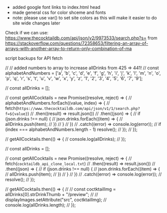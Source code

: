 - added google font links to index.html head
- made general css for color shceme and fonts
- note: please use var() to set site colors as this will make it easier to do site wide changes later


Check if we can use:
https://www.thecocktaildb.com/api/json/v2/9973533/search.php?s=
from
https://stackoverflow.com/questions/72358653/filtering-an-array-of-arrays-with-another-array-to-return-only-combination-of-ma




script backups for API fetch

// // added numbers to array to increase allDrinks from 425 => 441!
// const alphabetAndNumbers = ['a', 'b', 'c', 'd', 'e', 'f', 'g', 'h', 'i', 'j', 'k', 'l', 'm', 'n', 'o', 'p', 'q', 'r', 's', 't', 'u', 'v', 'w', 'x', 'y', 'z', '1', '2', '3', '4', '5', '6', '7', '9'];

// const allDrinks = [];

// const getAllCocktails = new Promise((resolve, reject) => {
//     alphabetAndNumbers.forEach((value, index) => {
//         fetch(`https://www.thecocktaildb.com/api/json/v1/1/search.php?f=${value}`)
//         .then((result) => result.json())
//         .then((json) => {
//             if (json.drinks !== null) {
//                 json.drinks.forEach((item) => {
//                     allDrinks.push(item);
//                 })
//             }
//         })
//         .catch((error) => console.log(error));
//         if (index === alphabetAndNumbers.length - 1) resolve();
//     });
// });

// getAllCocktails.then(() => {
//     console.log(allDrinks);
// });


// const allDrinks = [];

// const getAllCocktails = new Promise((resolve, reject) => {
//     fetch(`cocktaildb_api_clone_local.txt`)
//     .then((result) => result.json())
//     .then((json) => {
//         if (json.drinks !== null) {
//             json.drinks.forEach((item) => {
//                 allDrinks.push(item);
//             })
//         }
//     })
//     .catch((error) => console.log(error));
//     resolve();
// });

// getAllCocktails.then(() => {
//     // const coctktailImg = allDrinks[0].strDrinkThumb + "/preview";
//     // displayImages.setAttribute("src", coctktailImg);
//     console.log(allDrinks.length);
// });